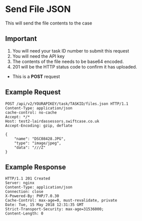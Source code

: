 # Send File JSON

This will send the file contents to the case

Important
----

1. You will need your task ID number to submit this request
2. You will need the API key
3. The contents of the file needs to be base64 encoded.
4. 201 will be the HTTP status code to confirm it has uploaded.


*  This is a **POST** request

Example Request
------

```
POST /api/v2/YOURAPIKEY/task/TASKID/files.json HTTP/1.1
Content-Type: application/json
cache-control: no-cache
Accept: */*
Host: test2-lairdassessors.swiftcase.co.uk
Accept-Encoding: gzip, deflate

{
    "name": "DSC08428.JPG",
    "type": "image/jpeg",
    "data": "///Z"
}
```

Example Response
--------

```
HTTP/1.1 201 Created
Server: nginx
Content-Type: application/json
Connection: close
X-Powered-By: PHP/7.0.30
Cache-Control: max-age=0, must-revalidate, private
Date: Tue, 15 May 2018 12:31:35 GMT
Strict-Transport-Security: max-age=31536000;
Content-Length: 0
```
